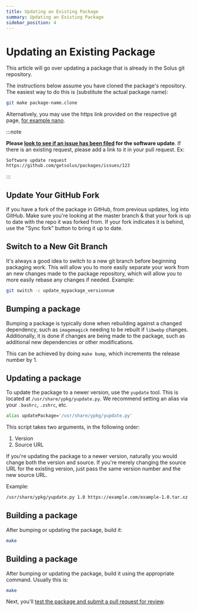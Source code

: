 ```yaml
---
title: Updating an Existing Package
summary: Updating an Existing Package
sidebar_position: 4
---
```


# Updating an Existing Package

This article will go over updating a package that is already in the Solus git repository.

The instructions below assume you have cloned the package's repository. The easiest way to do this is (substitute the actual package name):

```bash
git make package-name.clone
```

Alternatively, you may use the https link provided on the respective git page, [for example nano](https://github.com/solus-packages/nano).


:::note

**Please [look to see if an issue has been filed](https://github.com/getsolus/packages/issues?q=label%3A%22Package+Request%22) for the software update**.
If there is an existing request, please add a link to it in your pull request. Ex:

```
Software update request https://github.com/getsolus/packages/issues/123
```

:::

## Update Your GitHub Fork

If you have a fork of the package in GitHub, from previous updates, log into GitHub. Make sure you're looking at the master branch & that your fork is up to date with the repo it was forked from. If your fork indicates it is behind, use the "Sync fork" button to bring it up to date.

## Switch to a New Git Branch

It's always a good idea to switch to a new git branch before beginning packaging work. This will allow you to more easily separate your work from an new changes made to the package repository, which will allow you to more easily rebase any changes if needed.
Example:

```bash
git switch -c update_mypackage_versionnum
```

## Bumping a package

Bumping a package is typically done when rebuilding against a changed dependency, such as `imagemagick` needing to be rebuilt if `libwebp` changes. Additionally, it is done if changes are being made to the package, such as additional new dependencies or other modifications.

This can be achieved by doing `make bump`, which increments the release number by 1.

## Updating a package

To update the package to a newer version, use the `yupdate` tool. This is located at `/usr/share/ypkg/yupdate.py`. We recommend setting an alias via your `.bashrc`, `.zshrc`, etc.

```bash
alias updatePackage='/usr/share/ypkg/yupdate.py'
```

This script takes two arguments, in the following order:

1. Version
2. Source URL

If you're updating the package to a newer version, naturally you would change both the version and source. If you're merely changing the source URL for the existing version, just pass the same version number and the new source URL.

Example:

```bash
/usr/share/ypkg/yupdate.py 1.0 https://example.com/example-1.0.tar.xz
```

## Building a package

After bumping or updating the package, build it:

```bash
make
```

## Building a package

After bumping or updating the package, build it using the appropriate command. Usually this is:

```bash
make
```

Next, you'll [test the package and submit a pull request for review](submitting-a-package.md).